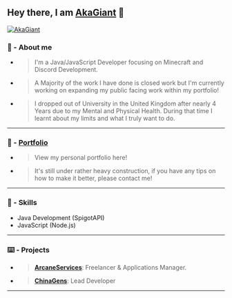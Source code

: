 ## Hey there, I am [AkaGiant](https://github.com/AkaGiant) 👋 

[![AkaGiant](https://github-readme-stats.vercel.app/api?username=AkaGiant&show_icons=true&theme=dracula&count_private=true)](https://github.com/AkaGiant)<br/>

### 🤵 - About me 
- > I'm a Java/JavaScript Developer focusing on Minecraft and Discord Development.
- > A Majority of the work I have done is closed work but I'm currently working on expanding my public facing work within my portfolio!
- > I dropped out of University in the United Kingdom after nearly 4 Years due to my Mental and Physical Health. During that time I learnt about my limits and what I truly want to do. 

------------
### 📖 - **[Portfolio](https://github.com/AkaGiant/Portfolio "Portfolio")**
- > View my personal portfolio here!
- > It's still under rather heavy construction, if you have any tips on how to make it better, please contact me!
------------

### 📖 - Skills
- Java Development (SpigotAPI)
- JavaScript (Node.js)

------------

### ⌨️ - Projects
- > **[ArcaneServices](https://discord.gg/Jgx8kr2TfD "ArcaneServices")**: Freelancer & Applications Manager.
- > **[ChinaGens](https://discord.gg/kDXWdcBqGs "ChinaGens")**: Lead Developer

------------
